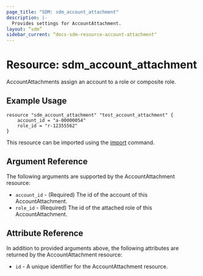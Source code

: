 ```yaml
---
page_title: "SDM: sdm_account_attachment"
description: |-
  Provides settings for AccountAttachment.
layout: “sdm”
sidebar_current: “docs-sdm-resource-account-attachment"
---
```

# Resource: sdm_account_attachment

AccountAttachments assign an account to a role or composite role.
## Example Usage

```hcl
resource "sdm_account_attachment" "test_account_attachment" {
    account_id = "a-00000054"
    role_id = "r-12355562"
}
```
This resource can be imported using the [import](https://www.terraform.io/docs/cli/commands/import.html) command.

## Argument Reference
The following arguments are supported by the AccountAttachment resource:
* `account_id` - (Required) The id of the account of this AccountAttachment.
* `role_id` - (Required) The id of the attached role of this AccountAttachment.
## Attribute Reference
In addition to provided arguments above, the following attributes are returned by the AccountAttachment resource:
* `id` - A unique identifier for the AccountAttachment resource.
